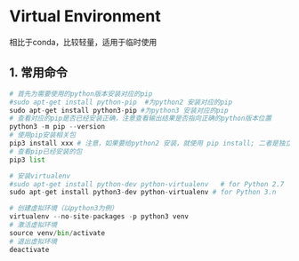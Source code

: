 <!--
 * @Author: Shuai Wang
 * @Github: https://github.com/wsustcid
 * @Version: 0.0.0
 * @Date: 2022-04-07 10:54:10
 * @LastEditTime: 2022-04-07 10:54:10
-->
# Virtual Environment
相比于conda，比较轻量，适用于临时使用

## 1. 常用命令
```python
# 首先为需要使用的python版本安装对应的pip
#sudo apt-get install python-pip  #为python2 安装对应的pip
sudo apt-get install python3-pip #为python3 安装对应的pip
# 查看对应的pip是否已经安装正确，注意查看输出结果是否指向正确的python版本位置
python3 -m pip --version
# 使用pip安装相关包
pip3 install xxx # 注意，如果要给python2 安装，就使用 pip install; 二者是独立的
# 查看pip已经安装的包
pip3 list

# 安装virtualenv
#sudo apt-get install python-dev python-virtualenv   # for Python 2.7
sudo apt-get install python3-dev python-virtualenv # for Python 3.n

# 创建虚拟环境（以python3为例）
virtualenv --no-site-packages -p python3 venv
# 激活虚拟环境
source venv/bin/activate
# 退出虚拟环境
deactivate
```



